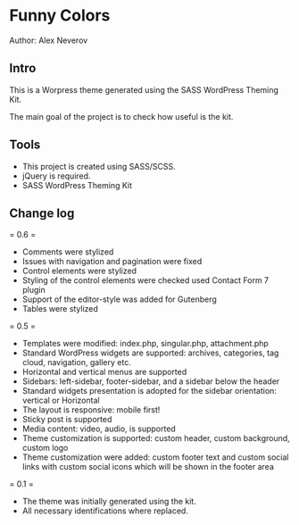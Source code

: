 # Funny Colors

Author: Alex Neverov

## Intro

This is a Worpress theme generated using the SASS WordPress Theming Kit.

The main goal of the project is to check how useful is the kit.

## Tools

- This project is created using SASS/SCSS.
- jQuery is required.
- SASS WordPress Theming Kit

## Change log

= 0.6 =
* Comments were stylized
* Issues with navigation and pagination were fixed
* Control elements were stylized
* Styling of the control elements were checked used Contact Form 7 plugin
* Support of the editor-style was added for Gutenberg
* Tables were stylized

= 0.5 =
* Templates were modified: index.php, singular.php, attachment.php
* Standard WordPress widgets are supported: archives, categories, tag cloud, navigation, gallery etc.
* Horizontal and vertical menus are supported
* Sidebars: left-sidebar, footer-sidebar, and a sidebar below the header
* Standard widgets presentation is adopted for the sidebar orientation: vertical or Horizontal
* The layout is responsive: mobile first!
* Sticky post is supported
* Media content: video, audio, is supported
* Theme customization is supported: custom header, custom background, custom logo
* Theme customization were added: custom footer text and custom social links with custom social icons
which will be shown in the footer area

= 0.1 =
* The theme was initially generated using the kit.
* All necessary identifications where replaced.
